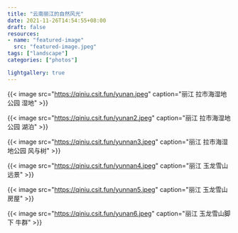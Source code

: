 ```yaml
---
title: "云南丽江的自然风光"
date: 2021-11-26T14:54:55+08:00
draft: false
resources:
- name: "featured-image"
  src: "featured-image.jpeg"
tags: ["landscape"]
categories: ["photos"]

lightgallery: true
---
```


{{< image src="https://qiniu.csit.fun/yunan.jpeg" caption="丽江 拉市海湿地公园 湿地" >}}

{{< image src="https://qiniu.csit.fun/yunan2.jpeg" caption="丽江 拉市海湿地公园 湖泊" >}}

{{< image src="https://qiniu.csit.fun/yunnan3.jpeg" caption="丽江 拉市海湿地公园 风与树" >}}

{{< image src="https://qiniu.csit.fun/yunnan4.jpeg" caption="丽江 玉龙雪山 远景" >}}

{{< image src="https://qiniu.csit.fun/yunnan5.jpeg" caption="丽江 玉龙雪山 房屋" >}}

{{< image src="https://qiniu.csit.fun/yunan6.jpeg" caption="丽江 玉龙雪山脚下 牛群" >}}
